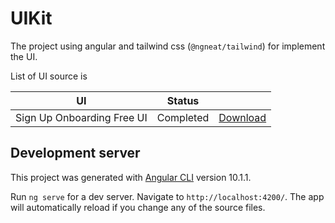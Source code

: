 # UIKit

The project using angular and tailwind css (`@ngneat/tailwind`) for implement the UI.

List of UI source is

|             UI                 |     Status    |              |
|   ------------------------     | ------------- | ------------ |
|   Sign Up Onboarding Free UI   |  Completed  |  [Download](https://uigarage.net/ui-kit/sign-up-onboarding-free-ui-kit-for-adobe-xd/)           |


## Development server

This project was generated with [Angular CLI](https://github.com/angular/angular-cli) version 10.1.1.

Run `ng serve` for a dev server. Navigate to `http://localhost:4200/`. The app will automatically reload if you change any of the source files.


